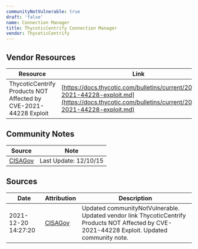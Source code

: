 ```yaml
---
communityNotVulnerable: true
draft: 'false'
name: Connection Manager
title: ThycoticCentrify Connection Manager
vendor: ThycoticCentrify
---
```


## Vendor Resources
| Resource | Link |
| --- | --- |
| ThycoticCentrify Products NOT Affected by CVE-2021-44228 Exploit | [https://docs.thycotic.com/bulletins/current/2021/cve-2021-44228-exploit.md](https://docs.thycotic.com/bulletins/current/2021/cve-2021-44228-exploit.md) |


## Community Notes
| Source | Note |
| --- | --- |
| [CISAGov](https://raw.githubusercontent.com/cisagov/log4j-affected-db/develop/README.md) | Last Update: 12/10/15 |

## Sources
| Date | Attribution | Description |
| --- | --- | --- |
| 2021-12-20 14:27:20 | [CISAGov](https://raw.githubusercontent.com/cisagov/log4j-affected-db/develop/README.md) | Updated communityNotVulnerable. Updated vendor link ThycoticCentrify Products NOT Affected by CVE-2021-44228 Exploit. Updated community note.  |
